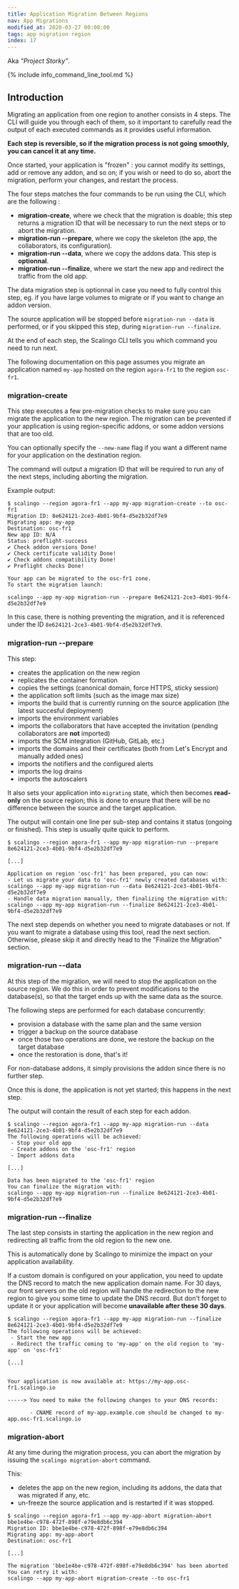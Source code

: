 ```yaml
---
title: Application Migration Between Regions
nav: App Migrations
modified_at: 2020-03-27 00:00:00
tags: app migration region
index: 17
---
```


Aka *“Project Storky”*.

{% include info_command_line_tool.md %}

## Introduction

Migrating an application from one region to another consists in 4 steps. The CLI will guide you through each of them, so it  important to carefully read the output of each executed commands as it provides useful information.

**Each step is reversible, so if the migration process is not going smoothly, you can cancel it at any time.**

Once started, your application is "frozen" : you cannot modify its settings, add or remove any addon, and so on; if you wish or need to do so, abort the migration, perform your changes, and restart the process.

The four steps matches the four commands to be run using the CLI, which are the following :

- **migration-create**, where we check that the migration is doable; this step returns a migration ID that will be necessary to run the next steps or to abort the migration.
- **migration-run --prepare**, where we copy the skeleton (the app, the collaborators, its configuration).
- **migration-run --data**, where we copy the addons data. This step is **optionnal**. 
- **migration-run --finalize**, where we start the new app and redirect the traffic from the old app.

The data migration step is optionnal in case you need to fully control this step, eg. if you have large volumes to migrate or if you want to change an addon version.

The source application will be stopped before `migration-run --data` is performed, or if you skipped this step, during `migration-run --finalize`.

At the end of each step, the Scalingo CLI tells you which command you need to run next.

The following documentation on this page assumes you migrate an application named `my-app` hosted
on the region `agora-fr1` to the region `osc-fr1`.

### migration-create

This step executes a few pre-migration checks to make sure you can migrate the
application to the new region. The migration can be prevented if your application is using region-specific addons, or some addon versions that are too old.

You can optionally specify the `--new-name` flag if you want a different name
for your application on the destination region.

The command will output a migration ID that will be required to run any of the next steps, including aborting the migration. 

Example output:

```
$ scalingo --region agora-fr1 --app my-app migration-create --to osc-fr1
Migration ID: 8e624121-2ce3-4b01-9bf4-d5e2b32df7e9
Migrating app: my-app
Destination: osc-fr1
New app ID: N/A
Status: preflight-success
✔ Check addon versions Done!
✔ Check certificate validity Done!
✔ Check addons compatibility Done!
✔ Preflight checks Done!

Your app can be migrated to the osc-fr1 zone.
To start the migration launch:

scalingo --app my-app migration-run --prepare 8e624121-2ce3-4b01-9bf4-d5e2b32df7e9
```

In this case, there is nothing preventing the migration, and it is referenced under the ID `8e624121-2ce3-4b01-9bf4-d5e2b32df7e9`.

### migration-run --prepare

This step: 

- creates the application on the new region
- replicates the container formation
- copies the settings (canonical domain, force HTTPS, sticky session)
- the application soft limits (such as the image max size)
- imports the build that is currently running on the source application (the latest succesful deployment)
- imports the environment variables
- imports the collaborators that have accepted the invitation (pending collaborators are **not** imported)
- imports the SCM integration (GitHub, GitLab, etc.)
- imports the domains and their certificates (both from Let's Encrypt and manually added ones)
- imports the notifiers and the configured alerts
- imports the log drains
- imports the autoscalers

It also sets your application into `migrating` state, which then becomes **read-only** on
the source region; this is done to ensure that there will be no difference between the source and the target application.

The output will contain one line per sub-step and contains it status (ongoing or finished). This step is usually quite quick to perform.

```
$ scalingo --region agora-fr1 --app my-app migration-run --prepare 8e624121-2ce3-4b01-9bf4-d5e2b32df7e9

[...]

Application on region 'osc-fr1' has been prepared, you can now:
- Let us migrate your data to 'osc-fr1' newly created databases with:
scalingo --app my-app migration-run --data 8e624121-2ce3-4b01-9bf4-d5e2b32df7e9
- Handle data migration manually, then finalizing the migration with:
scalingo --app my-app migration-run --finalize 8e624121-2ce3-4b01-9bf4-d5e2b32df7e9
```

The next step depends on whether you need to migrate databases or not. If you
want to migrate a database using this tool, read the next section. Otherwise, please skip it and
directly head to the "Finalize the Migration" section.

### migration-run --data

At this step of the migration, we will need to stop the application on the source region. We do this in order to prevent modifications to the database(s), so that the target ends up with the same data as the source.

The following steps are performed for each database concurrently:

- provision a database with the same plan and the same version
- trigger a backup on the source database
- once those two operations are done, we restore the backup on the target database
- once the restoration is done, that's it!

For non-database addons, it simply provisions the addon since there is no further step.

Once this is done, the application is not yet started; this happens in the next step.

The output will contain the result of each step for each addon.

```
$ scalingo --region agora-fr1 --app my-app migration-run --data 8e624121-2ce3-4b01-9bf4-d5e2b32df7e9
The following operations will be achieved:
 - Stop your old app
 - Create addons on the 'osc-fr1' region
 - Import addons data

[...]

Data has been migrated to the 'osc-fr1' region
You can finalize the migration with:
scalingo --app my-app migration-run --finalize 8e624121-2ce3-4b01-9bf4-d5e2b32df7e9
```

### migration-run --finalize

The last step consists in starting the application in the new region and
redirecting all traffic from the old region to the new one.

This is automatically done by Scalingo to minimize the impact on your application
availability.

If a custom domain is configured on your application, you need to update the DNS
record to match the new application domain name. For 30 days, our front servers
on the old region will handle the redirection to the new region to give you some
time to update the DNS record. But don't forget to update it or your application
will become **unavailable after these 30 days**.

```
$ scalingo --region agora-fr1 --app my-app migration-run --finalize 8e624121-2ce3-4b01-9bf4-d5e2b32df7e9
The following operations will be achieved:
 - Start the new app
 - Redirect the traffic coming to 'my-app' on the old region to 'my-app' on 'osc-fr1'

[...]


Your application is now available at: https://my-app.osc-fr1.scalingo.io

-----> You need to make the following changes to your DNS records:

       - CNAME record of my-app.example.com should be changed to my-app.osc-fr1.scalingo.io
```

### migration-abort

At any time during the migration process, you can abort the migration by issuing
the `scalingo migration-abort` command.

This:

- deletes the app on the new region, including its addons, the data that was migrated if any, etc.
- un-freeze the source application and is restarted if it was stopped.

```
$ scalingo --region agora-fr1 --app my-app-abort migration-abort bbe1e4be-c978-472f-898f-e79e8db6c394
Migration ID: bbe1e4be-c978-472f-898f-e79e8db6c394
Migrating app: my-app-abort
Destination: osc-fr1

[...]

The migration 'bbe1e4be-c978-472f-898f-e79e8db6c394' has been aborted
You can retry it with:
scalingo --app my-app-abort migration-create --to osc-fr1
```
